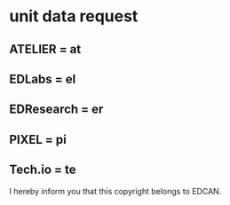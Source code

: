 # unit data request

## ATELIER = at
## EDLabs = el
## EDResearch = er
## PIXEL = pi
## Tech.io = te

I hereby inform you that this copyright belongs to EDCAN.
